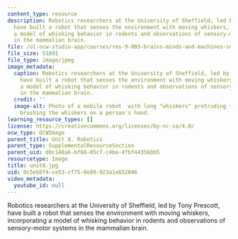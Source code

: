 ```yaml
---
content_type: resource
description: Robotics researchers at the University of Sheffield, led by Tony Prescott,
  have built a robot that senses the environment with moving whiskers, incorporating
  a model of whisking behavior in rodents and observations of sensory-motor systems
  in the mammalian brain.
file: /ol-ocw-studio-app/courses/res-9-003-brains-minds-and-machines-summer-course-summer-2015/0c5eb8f4ce53cf758e89923a1e652046_unit8.jpg
file_size: 51891
file_type: image/jpeg
image_metadata:
  caption: Robotics researchers at the University of Sheffield, led by Tony Prescott,
    have built a robot that senses the environment with moving whiskers, incorporating
    a model of whisking behavior in rodents and observations of sensory-motor systems
    in the mammalian brain.
  credit: ''
  image-alt: Photo of a mobile robot  with long "whiskers" protruding to the sides,
    brushing the whiskers on a person's hand.
learning_resource_types: []
license: https://creativecommons.org/licenses/by-nc-sa/4.0/
ocw_type: OCWImage
parent_title: Unit 8. Robotics
parent_type: SupplementalResourceSection
parent_uid: d0c148a6-bf68-05c7-c4be-4fbf44356bb5
resourcetype: Image
title: unit8.jpg
uid: 0c5eb8f4-ce53-cf75-8e89-923a1e652046
video_metadata:
  youtube_id: null
---
```

Robotics researchers at the University of Sheffield, led by Tony Prescott, have built a robot that senses the environment with moving whiskers, incorporating a model of whisking behavior in rodents and observations of sensory-motor systems in the mammalian brain.
